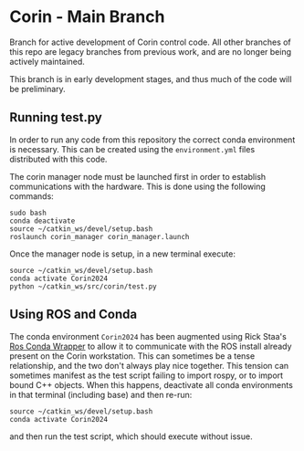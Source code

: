 # Corin - Main Branch

Branch for active development of Corin control code. All other branches of this repo are legacy branches from previous work, and are no longer being actively maintained.

This branch is in early development stages, and thus much of the code will be preliminary.

## Running test.py
In order to run any code from this repository the correct conda environment is necessary. This can be created using the `environment.yml` files distributed with this code.

The corin manager node must be launched first in order to establish communications with the hardware. This is done using the following commands:
```
sudo bash
conda deactivate
source ~/catkin_ws/devel/setup.bash
roslaunch corin_manager corin_manager.launch
```

Once the manager node is setup, in a new terminal execute:
```
source ~/catkin_ws/devel/setup.bash
conda activate Corin2024
python ~/catkin_ws/src/corin/test.py
```

## Using ROS and Conda
The conda environment `Corin2024` has been augmented using Rick Staa's [Ros Conda Wrapper](https://github.com/rickstaa/.ros_conda_wrapper) to allow it to communicate with the ROS install already present on the Corin workstation. This can sometimes be a tense relationship, and the two don't always play nice together. This tension can sometimes manifest as the test script failing to import rospy, or to import bound C++ objects. When this happens, deactivate all conda environments in that terminal (including base) and then re-run:
```
source ~/catkin_ws/devel/setup.bash
conda activate Corin2024
```
and then run the test script, which should execute without issue.